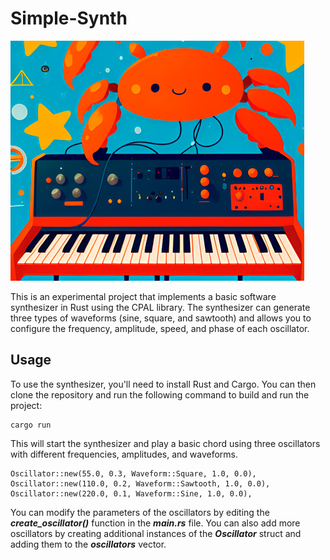 # Simple-Synth

![](img/simple-synth.jpg)

This is an experimental project that implements a basic software synthesizer in Rust using the CPAL library. The synthesizer can generate three types of waveforms (sine, square, and sawtooth) and allows you to configure the frequency, amplitude, speed, and phase of each oscillator.

## Usage
To use the synthesizer, you'll need to install Rust and Cargo. You can then clone the repository and run the following command to build and run the project:

```
cargo run
```

This will start the synthesizer and play a basic chord using three oscillators with different frequencies, amplitudes, and waveforms.

```
Oscillator::new(55.0, 0.3, Waveform::Square, 1.0, 0.0),
Oscillator::new(110.0, 0.2, Waveform::Sawtooth, 1.0, 0.0),
Oscillator::new(220.0, 0.1, Waveform::Sine, 1.0, 0.0),
```

You can modify the parameters of the oscillators by editing the **_create_oscillator()_** function in the **_main.rs_** file. You can also add more oscillators by creating additional instances of the _**Oscillator**_ struct and adding them to the _**oscillators**_ vector.


